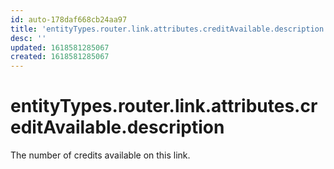 ```yaml
---
id: auto-178daf668cb24aa97
title: 'entityTypes.router.link.attributes.creditAvailable.description'
desc: ''
updated: 1618581285067
created: 1618581285067
---
```

# entityTypes.router.link.attributes.creditAvailable.description

The number of credits available on this link.